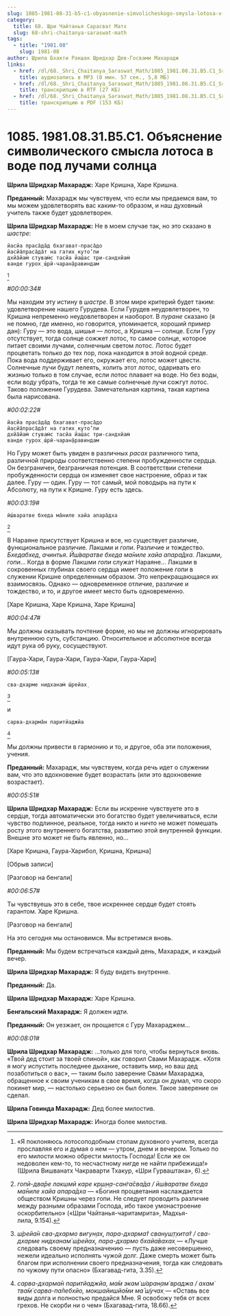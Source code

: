 ```yaml
---
slug: 1085-1981-08-31-b5-c1-obyasnenie-simvolicheskogo-smysla-lotosa-v-vode-pod-luchami-solntsa
category:
  title: 68. Шри Чайтанья Сарасват Матх
  slug: 68-shri-chaitanya-saraswat-math
tags:
  - title: "1981.08"
    slug: 1981-08
author: Шрила Бхакти Ракшак Шридхар Дев-Госвами Махарадж
links:
  - href: /dl/68._Shri_Chaitanya_Saraswat_Math/1085_1981.08.31.B5.C1_SridharMj_Obyasneniye_simvolicheskogo_smysla_lotosa_v_vode_pod_luchami_solnca.mp3
    title: аудиозапись в MP3 (8 мин. 57 сек., 5,8 МБ)
  - href: /dl/68._Shri_Chaitanya_Saraswat_Math/1085_1981.08.31.B5.C1_SridharMj_Obyasneniye_simvolicheskogo_smysla_lotosa_v_vode_pod_luchami_solnca.rtf
    title: транскрипцию в RTF (27 КБ)
  - href: /dl/68._Shri_Chaitanya_Saraswat_Math/1085_1981.08.31.B5.C1_SridharMj_Obyasneniye_simvolicheskogo_smysla_lotosa_v_vode_pod_luchami_solnca.pdf
    title: транскрипцию в PDF (153 КБ)
---
```


# 1085. 1981.08.31.B5.C1. Объяснение символического смысла лотоса в воде под лучами солнца

**Шрила Шридхар Махарадж:** Харе Кришна, Харе Кришна.

**Преданный:** Махарадж мы чувствуем, что если мы предаемся вам, то мы можем удовлетворять вас каким-то образом, и наш духовный учитель также будет удовлетворен.

**Шрила Шридхар Махарадж:** Не в моем случае так, но это сказано в *шастре*:

    йасйа праса̄да̄д бхагават-праса̄до
    йасйа̄праса̄да̄т на гатих̣ куто’пи
    дхйа̄йам̇ стувам̇с тасйа йаш́ас три-сандхйам̇
    ванде гурох̣ ш́рӣ-чаран̣а̄равиндам
[^_ftn1]

*#00:00:34#*

Мы находим эту истину в *шастре*. В этом мире критерий будет таким: удовлетворение нашего Гурудева. Если Гурудев неудовлетворен, то Кришна непременно неудовлетворен и наоборот. В *пуране* сказано (я не помню, где именно, но говорится, упоминается, хороший пример дан): Гуру — это вода, *шишья* — лотос, а Кришна — солнце. Если Гуру отсутствует, тогда солнце сожжет лотос, то самое солнце, которое питает своими лучами, солнечным светом лотос. Лотос будет процветать только до тех пор, пока находится в этой водной среде. Пока вода поддерживает его, окружает его, лотос может цвести. Солнечные лучи будут лелеять, холить этот лотос, одаривать его жизнью только в том случае, если лотос плавает на воде. Но без воды, если воду убрать, тогда те же самые солнечные лучи сожгут лотос. Таково положение Гурудева. Замечательная картина, такая картина была нарисована.

*#00:02:22#*

    йасйа праса̄да̄д бхагават-праса̄до
    йасйа̄праса̄да̄т на гатих̣ куто’пи
    дхйа̄йам̇ стувам̇с тасйа йаш́ас три-сандхйам̇
    ванде гурох̣ ш́рӣ-чаран̣а̄равиндам

Но Гуру может быть увиден в различных *расах* различного типа, различной природы соответственно степени пробужденности сердца. Он безграничен, безграничная потенция. В соответствии степени пробужденности сердца он изменяет свое настроение, образ и так далее. Гуру — один. Гуру — тот самый, мой поводырь на пути к Абсолюту, на пути к Кришне. Гуру есть здесь.

*#00:03:19#*

    ӣш́варатве бхеда ма̄ниле хайа апара̄дха
[^_ftn2]

В Нараяне присутствует Кришна и все, но существует различие, функциональное различие. Лакшми и *гопи*. Различие и тождество. *Бхедабхед*, *ачинтья*. *Ӣш́варатве бхеда ма̄ниле хайа апара̄дха.* Лакшми, *гопи*… Когда в форме Лакшми *гопи* служат Нараяне… Лакшми в сокровенных глубинах своего сердца имеет положение *гопи* в служении Кришне определенным образом. Это непрекращающаяся их взаимосвязь. Однако — одновременное отличие, различие и тождество, и то, и другое имеет место быть одновременно.

[Харе Кришна, Харе Кришна, Харе Кришна]

*#00:04:47#*

Мы должны оказывать почтение форме, но мы не должны игнорировать внутреннюю суть, субстанцию. Относительное и абсолютное всегда идут рука об руку, сосуществуют.

[Гаура-Хари, Гаура-Хари, Гаура-Хари, Гаура-Хари]

*#00:05:13#*

    сва-дхарме нидханам̇ ш́рейах̣
[^_ftn3]

и

    сарва-дхарма̄н паритйаджйа
[^_ftn4]

Мы должны привести в гармонию и то, и другое, оба эти положения, учения.

**Преданный:** Махарадж, мы чувствуем, когда речь идет о служении вам, что это вдохновение будет возрастать (или это вдохновение возрастает).

*#00:05:51#*

**Шрила Шридхар Махарадж:** Если вы искренне чувствуете это в сердце, тогда автоматически это богатство будет увеличиваться, если чувство подлинное, реальное, тогда никто и ничто не может помешать росту этого внутреннего богатства, развитию этой внутренней функции. Внешне это может не быть явленно, но…

[Харе Кришна, Гаура-Харибол, Кришна, Кришна]

[Обрыв записи]

[Разговор на бенгали]

*#00:06:57#*

Ты чувствуешь это в себе, твое искреннее сердце будет стоять гарантом. Харе Кришна.

[Разговор на бенгали]

На это сегодня мы остановимся. Мы встретимся вновь.

**Преданный:** Мы будем встречаться каждый день, Махарадж, и каждый вечер.

**Шрила Шридхар Махарадж:** Я буду видеть внутренне.

**Преданный:** Да.

**Шрила Шридхар Махарадж:** Харе Кришна.

**Бенгальский Махарадж:** Я должен идти.

**Преданный:** Он уезжает, он прощается с Гуру Махараджем…

*#00:08:01#*

**Шрила Шридхар Махарадж:** …только для того, чтобы вернуться вновь. «Твой дед стоит за твоей спиной», как говорил Свами Махарадж. «Хотя я могу испустить последнее дыхание, оставить мир, но ваш дед позаботиться о вас», — таким было заверение Свами Махараджа, обращенное к своим ученикам в свое время, когда он думал, что скоро покинет мир, — настолько серьезно он был болен. Такое заверение он сделал.

**Шрила Говинда Махарадж:** Дед более милостив.

**Шрила Шридхар Махарадж:** Иногда более милостив.



[^_ftn1]: «Я поклоняюсь лотосоподобным стопам духовного учителя, всегда прославляя его и думая о нем — утром, днем и вечером. Только по его милости можно обрести милость Господа! Если же он недоволен кем-то, то несчастному нигде не найти прибежища!» (Шрила Вишванатх Чакраварти Тхакур, «Шри Гурваштака», 6).

[^_ftn2]: *гопӣ-два̄ре лакшмӣ каре кр̣ш̣н̣а-сан̇га̄сва̄да / ӣш́варатве бхеда ма̄ниле хайа апара̄дха* — «Богиня процветания наслаждается обществом Кришны через гопи. Не следует проводить различие между разными образами Господа, ибо такое умонастроение оскорбительно» («Шри Чайтанья-чаритамрита», Мадхья-лила, 9.154).

[^_ftn3]: *ш́рейа̄н сва-дхармо вигун̣ах̣, пара-дхарма̄т свануш̣т̣хита̄т / сва-дхарме нидханам̇ ш́рейах̣, пара-дхармо бхайа̄вахах̣* — «Лучше следовать своему предназначению — пусть даже несовершенно, нежели идеально исполнять чужой долг. Даже смерть может быть благом при исполнении своего предназначения, тогда как следовать по чужому пути опасно» (Бхагавад-гита, 3.35).

[^_ftn4]: *сарва-дхарма̄н паритйаджйа, ма̄м экам̇ ш́аран̣ам̇ враджа / ахам̇ тва̄м̇ сарва-па̄пебхйо, мокшайишйа̄ми ма̄ ш́учах̣* — «Оставь все виды долга и полностью предайся Мне. Я освобожу тебя от всех грехов. Не скорби ни о чем» (Бхагавад-гита, 18.66).

